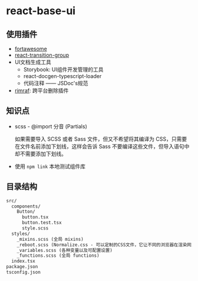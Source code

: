 # react-base-ui

## 使用插件

+ [fortawesome](https://github.com/FortAwesome/react-fontawesome)
+ [react-transition-group](https://github.com/reactjs/react-transition-group)
+ UI文档生成工具
  + Storybook: UI组件开发管理的工具
  + react-docgen-typescript-loader
  + 代码注释 —— JSDoc's规范
+ [rimraf](https://www.npmjs.com/package/rimraf): 跨平台删除插件

## 知识点

+ scss - @import 分音 (Partials)

  如果需要导入 SCSS 或者 Sass 文件，但又不希望将其编译为 CSS，只需要在文件名前添加下划线，这样会告诉 Sass 不要编译这些文件，但导入语句中却不需要添加下划线。
+ 使用 `npm link` 本地测试组件库

## 目录结构

``` txt
src/
  components/
    Button/
      button.tsx
      button.test.tsx
      style.scss
  styles/
    _mixins.scss (全局 mixins)
    _reboot.scss (Normalize.css - 可以定制的CSS文件，它让不同的浏览器在渲染网页元素的时候形式更统一)
    _variables.scss (各种变量以及可配置设置)
    _functions.scss (全局 functions)
  index.tsx
package.json
tsconfig.json
```
